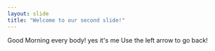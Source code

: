 ```yaml
---
layout: slide
title: "Welcome to our second slide!"
---
```

Good Morning every body! yes it's me
Use the left arrow to go back!
